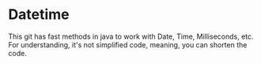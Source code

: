 # Datetime

This git has fast methods in java to work with Date, Time, Milliseconds, etc. For understanding, it's not simplified code, meaning, you can shorten the code.